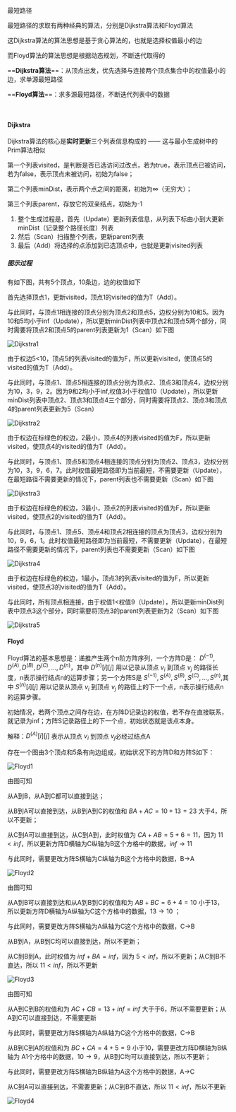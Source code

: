 最短路径

最短路径的求取有两种经典的算法，分别是Dijkstra算法和Floyd算法

这Dijkstra算法的算法思想是基于贪心算法的，也就是选择权值最小的边

而Floyd算法的算法思想是根据动态规划，不断迭代取得的

==**Dijkstra算法**==：从顶点出发，优先选择与连接两个顶点集合中的权值最小的边，求单源最短路径

==**Floyd算法**==：求多源最短路径，不断迭代列表中的数据

<br>

#### Dijkstra

Dijkstra算法的核心是**实时更新**三个列表信息构成的 —— 这与最小生成树中的Prim算法相似

第一个列表visited，是判断是否已选访问过改点，若为true，表示顶点已被访问，若为false，表示顶点未被访问，初始为false；

第二个列表minDist，表示两个点之间的距离，初始为∞（无穷大）；

第三个列表parent，存放它的双亲结点，初始为-1

1. 整个生成过程是，首先（Update）更新列表信息，从列表下标由小到大更新minDist（记录整个路径长度）列表
2. 然后（Scan）扫描整个列表，更新parent列表
3. 最后（Add）将选择的点添加到已选顶点中，也就是更新visited列表

##### 图示过程

有如下图，共有5个顶点，10条边，边的权值如下

首先选择顶点1，更新visited，顶点1的visited的值为T（Add）。

与此同时，与顶点1相连接的顶点分别为顶点2和顶点5，边权分别为10和5。因为10和5均小于inf（Update），所以更新minDist列表中顶点2和顶点5两个部分，同时需要将顶点2和顶点5的parent列表更新为1（Scan）如下图

![Dijkstra1](pic/Dijkstra1.png)

由于权边5<10，顶点5的列表visited的值为F，所以更新visited，使顶点5的visited的值为T（Add）。

与此同时，与顶点1、顶点5相连接的顶点分别为顶点2、顶点3和顶点4，边权分别为10，3，9，2。因为9和2均小于inf,权值3小于权值10（Update），所以更新minDist列表中顶点2、顶点3和顶点4三个部分，同时需要将顶点2、顶点3和顶点4的parent列表更新为5（Scan）

![Dijkstra2](pic/Dijkstra2.png)

由于权边在标绿色的权边，2最小，顶点4的列表visited的值为F，所以更新visited，使顶点4的visited的值为T（Add）。

与此同时，与顶点1、顶点5和顶点4相连接的顶点分别为顶点2、顶点3，边权分别为10，3，9，6，7。此时权值最短路径即为当前最短，不需要更新（Update），在最短路径不需要更新的情况下，parent列表也不需要更新（Scan）如下图

![Dijkstra3](pic/Dijkstra3.png)

由于权边在标绿色的权边，3最小，顶点2的列表visited的值为F，所以更新visited，使顶点2的visited的值为T（Add）。

与此同时，与顶点1、顶点5、顶点4和顶点2相连接的顶点为顶点3，边权分别为10，9，6，1。此时权值最短路径即为当前最短，不需要更新（Update），在最短路径不需要更新的情况下，parent列表也不需要更新（Scan）如下图

![Dijkstra4](pic/Dijkstra4.png)

由于权边在标绿色的权边，1最小，顶点3的列表visited的值为F，所以更新visited，使顶点3的visited的值为T（Add）。

与此同时，所有顶点相连接，由于权值1<权值9（Update），所以更新minDist列表中顶点3这个部分，同时需要将顶点3的parent列表更新为2（Scan）如下图

![Dijkstra5](pic/Dijkstra5.png)



#### Floyd

Floyd算法的基本思想是：递推产生两个n阶方阵序列，一个方阵D是： $D^{(-1)}, D^{(A)},D^{(B)},D^{(C)}, \dots,D^{(n)}$，其中 $D^{(n)}[i][j]$ 用以记录从顶点 $v_i$ 到顶点 $v_j$ 的路径长度，n表示操行结点n的运算步骤；另一个方阵S是 $S^{(-1)}, S^{(A)},S^{(B)},S^{(C)}, \dots,S^{(n)}$,其中 $S^{(n)}[i][j]$ 用以记录从顶点 $v_i$ 到顶点 $v_j$ 的路径上的下一个点，n表示操行结点n的运算步骤。

初始情况，若两个顶点之间存在边，在方阵D记录边的权值，若不存在直接联系，就记录为inf；方阵S记录路径上的下一个点，初始状态就是该点本身。

解释：$D^{(A)}[i][j]$ 表示从顶点 $v_i$ 到顶点 $v_j$必经过结点A

存在一个图由3个顶点和5条有向边组成，初始状况下的方阵D和方阵S如下：

![Floyd1](pic/Floyd1.png)

由图可知

从A到B，从A到C都可以直接到达；

从B到A可以直接到达，从B到A到C的权值和 $BA+AC=10+13=23$ 大于4，所以不更新；

从C到A可以直接到达，从C到A到，此时权值为 $CA+AB=5+6=11$，因为 $11<inf$，所以更新方阵D横轴为C纵轴为B这个方格中的数据，$inf→11$

与此同时，需要更改方阵S横轴为C纵轴为B这个方格中的数据，B→A

![Floyd2](pic/Floyd2.png)

由图可知

从A到B可以直接到达和从A到B到C的权值和为 $AB+BC=6+4=10$ 小于13，所以更新方阵D横轴为A纵轴为C这个方格中的数据，$13→10$ ；

与此同时，需要更改方阵S横轴为A纵轴为C这个方格中的数据，C→B

从B到A，从B到C均可以直接到达，所以不更新；

从C到B到A，此时权值为 $inf+BA=inf$，因为 $5<inf$，所以不更新；从C到B不直达，所以 $11<inf$，所以不更新

![Floyd3](pic/Floyd3.png)

由图可知

从A到C到B的权值和为 $AC+CB=13+inf=inf$ 大于于6，所以不需要更新；从A到C可以直接到达，不需要更新

与此同时，需要更改方阵S横轴为A纵轴为C这个方格中的数据，C→B

从B到C到A的权值和为 $BC+CA=4+5=9$ 小于10，需要更改方阵D横轴为B纵轴为	A1个方格中的数据，$10→9$，从B到C均可以直接到达，所以不更新；

与此同时，需要更改方阵S横轴为B纵轴为A这个方格中的数据，A→C

从C到A可以直接到达，不需要更新；从C到B不直达，所以 $11<inf$，所以不更新

![Floyd4](pic/Floyd4.png)



